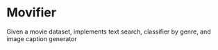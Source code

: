 # Movifier
Given a movie dataset, implements text search, classifier by genre, and image caption generator
